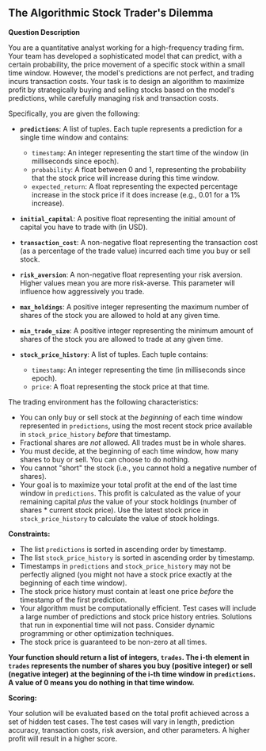 ## The Algorithmic Stock Trader's Dilemma

**Question Description**

You are a quantitative analyst working for a high-frequency trading firm. Your team has developed a sophisticated model that can predict, with a certain probability, the price movement of a specific stock within a small time window. However, the model's predictions are not perfect, and trading incurs transaction costs. Your task is to design an algorithm to maximize profit by strategically buying and selling stocks based on the model's predictions, while carefully managing risk and transaction costs.

Specifically, you are given the following:

*   **`predictions`**: A list of tuples. Each tuple represents a prediction for a single time window and contains:
    *   `timestamp`: An integer representing the start time of the window (in milliseconds since epoch).
    *   `probability`: A float between 0 and 1, representing the probability that the stock price will increase during this time window.
    *   `expected_return`: A float representing the expected percentage increase in the stock price if it does increase (e.g., 0.01 for a 1% increase).

*   **`initial_capital`**: A positive float representing the initial amount of capital you have to trade with (in USD).

*   **`transaction_cost`**: A non-negative float representing the transaction cost (as a percentage of the trade value) incurred each time you buy or sell stock.

*   **`risk_aversion`**: A non-negative float representing your risk aversion. Higher values mean you are more risk-averse. This parameter will influence how aggressively you trade.

*   **`max_holdings`**: A positive integer representing the maximum number of shares of the stock you are allowed to hold at any given time.

*   **`min_trade_size`**: A positive integer representing the minimum amount of shares of the stock you are allowed to trade at any given time.

*   **`stock_price_history`**: A list of tuples. Each tuple contains:
    *   `timestamp`: An integer representing the time (in milliseconds since epoch).
    *   `price`: A float representing the stock price at that time.

The trading environment has the following characteristics:

*   You can only buy or sell stock at the *beginning* of each time window represented in `predictions`, using the most recent stock price available in `stock_price_history` *before* that timestamp.
*   Fractional shares are *not* allowed. All trades must be in whole shares.
*   You must decide, at the beginning of each time window, how many shares to buy or sell. You can choose to do nothing.
*   You cannot "short" the stock (i.e., you cannot hold a negative number of shares).
*   Your goal is to maximize your total profit at the end of the last time window in `predictions`. This profit is calculated as the value of your remaining capital *plus* the value of your stock holdings (number of shares * current stock price).  Use the latest stock price in `stock_price_history` to calculate the value of stock holdings.

**Constraints:**

*   The list `predictions` is sorted in ascending order by timestamp.
*   The list `stock_price_history` is sorted in ascending order by timestamp.
*   Timestamps in `predictions` and `stock_price_history` may not be perfectly aligned (you might not have a stock price exactly at the beginning of each time window).
*   The stock price history must contain at least one price *before* the timestamp of the first prediction.
*   Your algorithm must be computationally efficient. Test cases will include a large number of predictions and stock price history entries. Solutions that run in exponential time will not pass.  Consider dynamic programming or other optimization techniques.
*   The stock price is guaranteed to be non-zero at all times.

**Your function should return a list of integers, `trades`. The i-th element in `trades` represents the number of shares you buy (positive integer) or sell (negative integer) at the beginning of the i-th time window in `predictions`. A value of 0 means you do nothing in that time window.**

**Scoring:**

Your solution will be evaluated based on the total profit achieved across a set of hidden test cases. The test cases will vary in length, prediction accuracy, transaction costs, risk aversion, and other parameters. A higher profit will result in a higher score.
